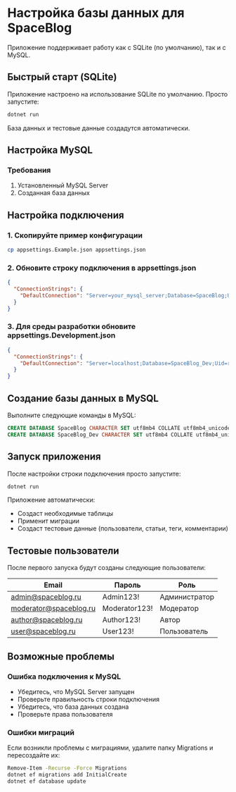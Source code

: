 # Настройка базы данных для SpaceBlog

Приложение поддерживает работу как с SQLite (по умолчанию), так и с MySQL.

## Быстрый старт (SQLite)

Приложение настроено на использование SQLite по умолчанию. Просто запустите:

```bash
dotnet run
```

База данных и тестовые данные создадутся автоматически.

## Настройка MySQL

### Требования
1. Установленный MySQL Server
2. Созданная база данных

## Настройка подключения

### 1. Скопируйте пример конфигурации
```bash
cp appsettings.Example.json appsettings.json
```

### 2. Обновите строку подключения в appsettings.json
```json
{
  "ConnectionStrings": {
    "DefaultConnection": "Server=your_mysql_server;Database=SpaceBlog;Uid=your_username;Pwd=your_password;"
  }
}
```

### 3. Для среды разработки обновите appsettings.Development.json
```json
{
  "ConnectionStrings": {
    "DefaultConnection": "Server=localhost;Database=SpaceBlog_Dev;Uid=root;Pwd=your_password;"
  }
}
```

## Создание базы данных в MySQL

Выполните следующие команды в MySQL:

```sql
CREATE DATABASE SpaceBlog CHARACTER SET utf8mb4 COLLATE utf8mb4_unicode_ci;
CREATE DATABASE SpaceBlog_Dev CHARACTER SET utf8mb4 COLLATE utf8mb4_unicode_ci;
```

## Запуск приложения

После настройки строки подключения просто запустите:

```bash
dotnet run
```

Приложение автоматически:
- Создаст необходимые таблицы
- Применит миграции
- Создаст тестовые данные (пользователи, статьи, теги, комментарии)

## Тестовые пользователи

После первого запуска будут созданы следующие пользователи:

| Email | Пароль | Роль |
|-------|--------|------|
| admin@spaceblog.ru | Admin123! | Администратор |
| moderator@spaceblog.ru | Moderator123! | Модератор |
| author@spaceblog.ru | Author123! | Автор |
| user@spaceblog.ru | User123! | Пользователь |

## Возможные проблемы

### Ошибка подключения к MySQL
- Убедитесь, что MySQL Server запущен
- Проверьте правильность строки подключения
- Убедитесь, что база данных создана
- Проверьте права пользователя

### Ошибки миграций
Если возникли проблемы с миграциями, удалите папку Migrations и пересоздайте их:

```bash
Remove-Item -Recurse -Force Migrations
dotnet ef migrations add InitialCreate
dotnet ef database update
```